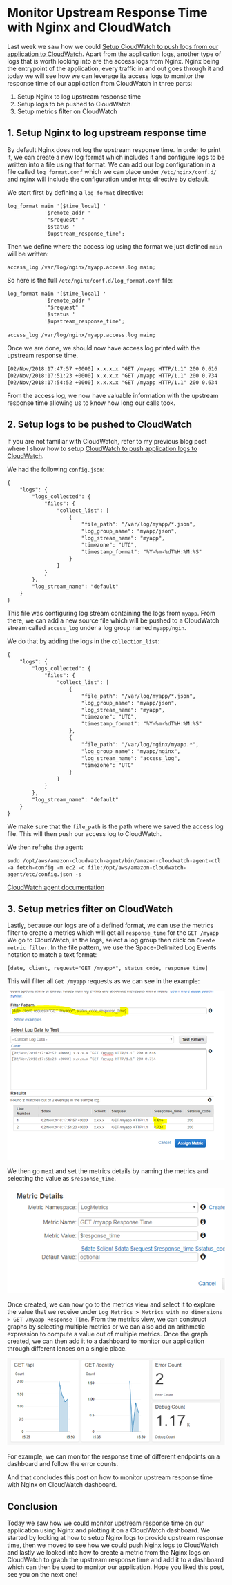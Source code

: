 # Monitor Upstream Response Time with Nginx and CloudWatch

Last week we saw how we could [Setup CloudWatch to push logs from our application to CloudWatch](https://kimsereyblog.blogspot.com/2018/11/serilog-with-aws-cloudwatch-on-ubuntu.html). Apart from the application logs, another type of logs that is worth looking into are the access logs from Nginx. Nginx being the entrypoint of the application, every traffic in and out goes through it and today we will see how we can leverage its access logs to monitor the response time of our application from CloudWatch in three parts:

1. Setup Nginx to log upstream response time 
2. Setup logs to be pushed to CloudWatch
3. Setup metrics filter on CloudWatch

## 1. Setup Nginx to log upstream response time

By default Nginx does not log the upstream response time. In order to print it, we can create a new log format which includes it and configure logs to be written into a file using that format. We can add our log configuration in a file called `log_format.conf` which we can place under `/etc/nginx/conf.d/` and nginx will include the configuration under `http` directive by default.

We start first by defining a `log_format` directive:

```
log_format main '[$time_local] '
            '$remote_addr '
            '"$request" '
            '$status '
            '$upstream_response_time';
```

Then we define where the access log using the format we just defined `main` will be written:

```
access_log /var/log/nginx/myapp.access.log main;
```

So here is the full `/etc/nginx/conf.d/log_format.conf` file:

```
log_format main '[$time_local] '
            '$remote_addr '
            '"$request" '
            '$status '
            '$upstream_response_time';

access_log /var/log/nginx/myapp.access.log main;
```

Once we are done, we should now have access log printed with the upstream response time.

```
[02/Nov/2018:17:47:57 +0000] x.x.x.x "GET /myapp HTTP/1.1" 200 0.616
[02/Nov/2018:17:51:23 +0000] x.x.x.x "GET /myapp HTTP/1.1" 200 0.734
[02/Nov/2018:17:54:52 +0000] x.x.x.x "GET /myapp HTTP/1.1" 200 0.634
```

From the access log, we now have valuable information with the upstream response time allowing us to know how long our calls took. 

## 2. Setup logs to be pushed to CloudWatch

If you are not familiar with CloudWatch, refer to my previous blog post where I show how to setup [CloudWatch to push application logs to CloudWatch](https://kimsereyblog.blogspot.com/2018/11/serilog-with-aws-cloudwatch-on-ubuntu.html).

We had the following `config.json`:

```
{
    "logs": {
        "logs_collected": {
            "files": {
                "collect_list": [
                    {
                        "file_path": "/var/log/myapp/*.json",
                        "log_group_name": "myapp/json",
                        "log_stream_name": "myapp",
                        "timezone": "UTC",
                        "timestamp_format": "%Y-%m-%dT%H:%M:%S"
                    }
                ]
            }
        },
        "log_stream_name": "default"
    }
}
```

This file was configuring log stream containing the logs from `myapp`. From there, we can add a new source file which will be pushed to a CloudWatch stream called `access_log` under a log group named `myapp/ngin`.

We do that by adding the logs in the `collection_list`:

```
{
    "logs": {
        "logs_collected": {
            "files": {
                "collect_list": [
                    {
                        "file_path": "/var/log/myapp/*.json",
                        "log_group_name": "myapp/json",
                        "log_stream_name": "myapp",
                        "timezone": "UTC",
                        "timestamp_format": "%Y-%m-%dT%H:%M:%S"
                    },
                    {
                        "file_path": "/var/log/nginx/myapp.*",
                        "log_group_name": "myapp/nginx",
                        "log_stream_name": "access_log",
                        "timezone": "UTC"
                    }
                ]
            }
        },
        "log_stream_name": "default" 
    }
}
```

We make sure that the `file_path` is the path where we saved the access log file.
This will then push our access log to CloudWatch.

We then refrehs the agent:

```
sudo /opt/aws/amazon-cloudwatch-agent/bin/amazon-cloudwatch-agent-ctl -a fetch-config -m ec2 -c file:/opt/aws/amazon-cloudwatch-agent/etc/config.json -s
```

[CloudWatch agent documentation](https://docs.aws.amazon.com/AmazonCloudWatch/latest/monitoring/CloudWatch-Agent-Configuration-File-Details.html)

## 3. Setup metrics filter on CloudWatch

Lastly, because our logs are of a defined format, we can use the metrics filter to create a metrics which will get all `response_time` for the `GET /myapp`
We go to CloudWatch, in the logs, select a log group then click on `Create metric filter`. In the file pattern, we use the Space-Delimited Log Events notation to match a text format:

```
[date, client, request="GET /myapp*", status_code, response_time]
```

This will filter all `Get /myapp` requests as we can see in the example:

![img](https://raw.githubusercontent.com/Kimserey/BlogArchive/master/img/20181228_cw_metrics/metrics.PNG)

We then go next and set the metrics details by naming the metrics and selecting the value as `$response_time`.

![image](https://raw.githubusercontent.com/Kimserey/BlogArchive/master/img/20181228_cw_metrics/name_mnetrics.PNG)

Once created, we can now go to the metrics view and select it to explore the value that we receive under `Log Metrics > Metrics with no dimensions > GET /myapp Response Time`. From the metrics view, we can construct graphs by selecting multiple metrics or we can also add an arithmetic expression to compute a value out of multiple metrics. Once the graph created, we can then add it to a dashboard to monitor our application through different lenses on a single place.

![dashboard](https://raw.githubusercontent.com/Kimserey/BlogArchive/master/img/20181228_cw_metrics/dashboard.PNG)

For example, we can monitor the response time of different endpoints on a dashboard and follow the error counts.

And that concludes this post on how to monitor upstream response time with Nginx on CloudWatch dashboard.

## Conclusion

Today we saw how we could monitor upstream response time on our application using Nginx and plotting it on a CloudWatch dashboard. We started by looking at how to setup Nginx logs to provide upstream response time, then we moved to see how we could push Nginx logs to CloudWatch and lastly we looked into how to create a metric from the Nginx logs on CloudWatch to graph the upstream response time and add it to a dashboard which can then be used to monitor our application. Hope you liked this post, see you on the next one!